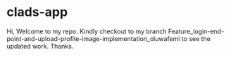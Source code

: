 # clads-app

Hi, Welcome to my repo. Kindly checkout to my branch  Feature_login-end-point-and-upload-profile-image-implementation_oluwafemi  to see the updated work. Thanks.
